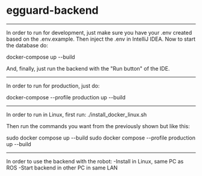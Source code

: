 # egguard-backend

---------
In order to run for development, just make sure you have your .env created based on the .env.example. Then inject the .env in IntelliJ IDEA.
Now to start the database do:

docker-compose up --build    

And, finally, just run the backend with the "Run button" of the IDE. 

-------------
In order to run for production, just do: 

docker-compose --profile production up --build



---------------
In order to run in Linux, first run:
./install_docker_linux.sh

Then run the commands you want from the previously shown but like this:

sudo docker compose up --build
sudo docker compose --profile production up --build

--------------
In order to use the backend with the robot:
-Install in Linux, same PC as ROS
-Start backend in other PC in same LAN